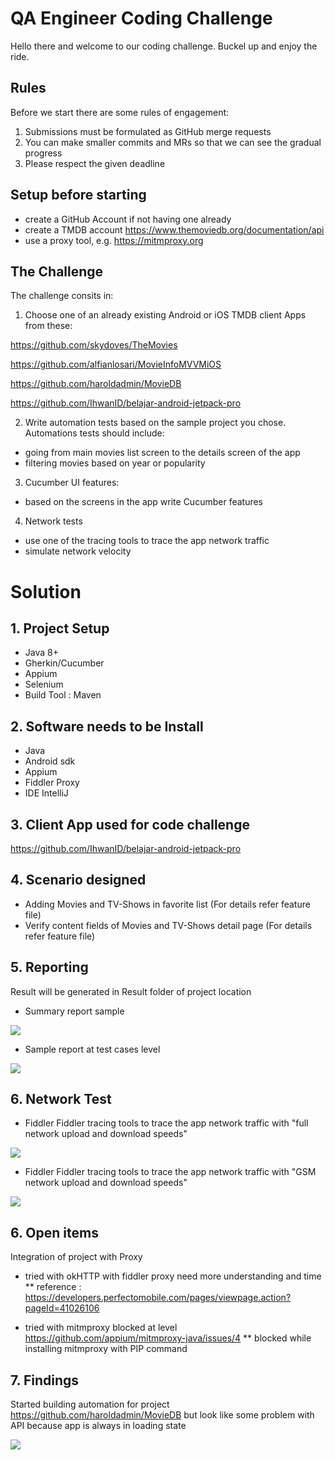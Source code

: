 # QA Engineer Coding Challenge

Hello there and welcome to our coding challenge. Buckel up and enjoy the ride. 

## Rules
Before we start there are some rules of engagement:
1. Submissions must be formulated as GitHub merge requests
2. You can make smaller commits and MRs so that we can see the gradual progress
3. Please respect the given deadline

## Setup before starting
- create a GitHub Account if not having one already
- create a TMDB account https://www.themoviedb.org/documentation/api
- use a proxy tool, e.g. https://mitmproxy.org

## The Challenge

The challenge consits in:
1. Choose one of an already existing Android or iOS TMDB client Apps from these:

https://github.com/skydoves/TheMovies

https://github.com/alfianlosari/MovieInfoMVVMiOS

https://github.com/haroldadmin/MovieDB

https://github.com/IhwanID/belajar-android-jetpack-pro

2. Write automation tests based on the sample project you chose. Automations tests should include:
- going from main movies list screen to the details screen of the app
- filtering movies based on year or popularity

3. Cucumber UI features:
- based on the screens in the app write Cucumber features

4. Network tests
- use one of the tracing tools to trace the app network traffic
- simulate network velocity

# Solution

## 1. Project Setup

- Java 8+
- Gherkin/Cucumber
- Appium
- Selenium 
- Build Tool : Maven 

## 2. Software needs to be Install

- Java
- Android sdk
- Appium
- Fiddler Proxy
- IDE IntelliJ

## 3. Client App used for code challenge

https://github.com/IhwanID/belajar-android-jetpack-pro

## 4. Scenario designed 

- Adding Movies and TV-Shows in favorite list (For details refer feature file)
- Verify content fields of Movies and TV-Shows detail page (For details refer feature file)

## 5. Reporting 

Result will be generated in Result folder of project location
- Summary report sample
<img src="img/SummaryReport.png">

- Sample report at test cases level
 <img src="img/TestLevelReport.png">

## 6. Network Test

- Fiddler Fiddler tracing tools to trace the app network traffic with "full network upload and download speeds"
<img src="img/Network_traffic_with_Full_network.png">

- Fiddler Fiddler tracing tools to trace the app network traffic with "GSM network upload and download speeds"
<img src="img/Network_traffic_with_GSM_network.png">

## 6. Open items 

Integration of project with Proxy
- tried with okHTTP with fiddler proxy need more understanding and time
** reference : https://developers.perfectomobile.com/pages/viewpage.action?pageId=41026106

- tried with mitmproxy blocked at level https://github.com/appium/mitmproxy-java/issues/4 
** blocked while installing mitmproxy with PIP command 

## 7. Findings

Started building automation for project https://github.com/haroldadmin/MovieDB but look like some problem with API because app is always in loading state 

<img src="img/MovieDB.png">